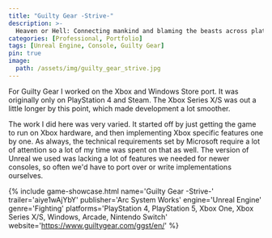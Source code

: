 ```yaml
---
title: "Guilty Gear -Strive-"
description: >-
  Heaven or Hell: Connecting mankind and blaming the beasts across platforms.
categories: [Professional, Portfolio]
tags: [Unreal Engine, Console, Guilty Gear]
pin: true
image:
  path: /assets/img/guilty_gear_strive.jpg
---
```


For Guilty Gear I worked on the Xbox and Windows Store port. It was originally only on PlayStation 4 and Steam. The Xbox Series X/S was out a little longer by this point, which made development a lot smoother.

The work I did here was very varied. It started off by just getting the game to run on Xbox hardware, and then implementing Xbox specific features one by one. As always, the technical requirements set by Microsoft require a lot of attention so 
a lot of my time was spent on that as well. The version of Unreal we used was lacking a lot of features we needed for newer consoles, so often we'd have to port over or write implementations ourselves.


{% include game-showcase.html 
  name='Guilty Gear -Strive-' 
  trailer='aiye1wAjYbY'
  publisher='Arc System Works'
  engine='Unreal Engine'
  genre='Fighting'
  platforms='PlayStation 4, PlayStation 5, Xbox One, Xbox Series X/S, Windows, Arcade, Nintendo Switch'
  website='https://www.guiltygear.com/ggst/en/'
%}
